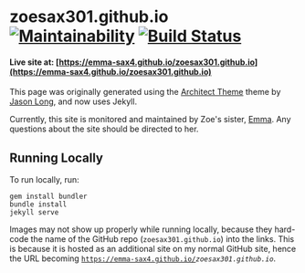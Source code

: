 # zoesax301.github.io [![Maintainability](https://api.codeclimate.com/v1/badges/8d0311705c19a9581553/maintainability)](https://codeclimate.com/github/emma-sax4/zoesax301.github.io/maintainability) [![Build Status](https://travis-ci.com/emma-sax4/zoesax301.github.io.svg?branch=master)](https://travis-ci.com/emma-sax4/zoesax301.github.io)

#### Live site at: [https://emma-sax4.github.io/zoesax301.github.io](https://emma-sax4.github.io/zoesax301.github.io)

This page was originally generated using the [Architect Theme](https://github.com/jasonlong/architect-theme) theme by [Jason Long](https://twitter.com/jasonlong), and now uses Jekyll.

Currently, this site is monitored and maintained by Zoe's sister, [Emma](https://github.com/emma-sax4). Any questions about the site should be directed to her.

## Running Locally

To run locally, run:
```
gem install bundler
bundle install
jekyll serve
```

Images may not show up properly while running locally, because they hard-code the name of the GitHub repo (`zoesax301.github.io`) into the links. This is because it is hosted as an additional site on my normal GitHub site, hence the URL becoming <code>https://emma-sax4.github.io/<i>zoesax301.github.io</i></code>.
